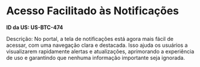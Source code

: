 # Acesso Facilitado às Notificações

**ID da US: US-BTC-474**

Descrição: No portal, a tela de notificações está agora mais fácil de acessar, com uma navegação clara e destacada. Isso ajuda os usuários a visualizarem rapidamente alertas e atualizações, aprimorando a experiência de uso e garantindo que nenhuma informação importante seja ignorada.